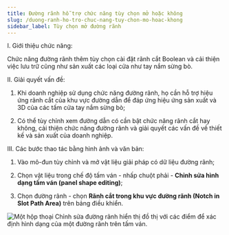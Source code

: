 ```yaml
---
title: Đường rãnh hỗ trợ chức năng tùy chọn mở hoặc không
slug: /duong-ranh-ho-tro-chuc-nang-tuy-chon-mo-hoac-khong
sidebar_label: Tùy chọn mở đường rãnh
---
```


I. Giới thiệu chức năng:

Chức năng đường rãnh thêm tùy chọn cài đặt rãnh cắt Boolean và cải thiện việc lưu trữ cũng như sản xuất các loại cửa như tay nắm sừng bò.

II. Giải quyết vấn đề:

1. Khi doanh nghiệp sử dụng chức năng đường rãnh, họ cần hỗ trợ hiệu ứng rãnh cắt của khu vực đường dẫn để đáp ứng hiệu ứng sản xuất và 3D của các tấm cửa tay nắm sừng bò;

2. Có thể tùy chỉnh xem đường dẫn có cần bật chức năng rãnh cắt hay không, cải thiện chức năng đường rãnh và giải quyết các vấn đề về thiết kế và sản xuất của doanh nghiệp.

III. Các bước thao tác bằng hình ảnh và văn bản:

1. Vào mô-đun tùy chỉnh và mở vật liệu giải pháp có dữ liệu đường rãnh;

2. Chọn vật liệu trong chế độ tấm ván - nhấp chuột phải - **Chỉnh sửa hình dạng tấm ván (panel shape editing)**;

3. Chọn đường rãnh - chọn **Rãnh cắt trong khu vực đường rãnh (Notch in Slot Path Area)** trên bảng điều khiển.

![Một hộp thoại Chỉnh sửa đường rãnh hiển thị đồ thị với các điểm để xác định hình dạng của một đường rãnh trên tấm ván.](https://storage.googleapis.com/jegavn_kb/images/ab18b425-bcdb-429d-a1f4-52ba23b85a31.png)